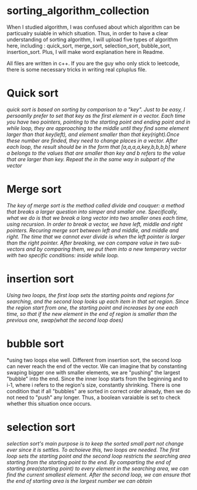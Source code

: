 # sorting_algorithm_collection
When I studied algorithm, I was confused about which algorithm can be particualry suiable in which situation. Thus, in order to have a clear understanding of sorting algorithm, I will upload five types of algorithm here, including : quick_sort, merge_sort, selection_sort, bubble_sort, insertion_sort. Plus, I will make word explanation here in Readme.

All files are written in c++. If you are the guy who only stick to leetcode, there is some necessary tricks in writing real cpluplus file. 


# Quick sort
*quick sort is based on sorting by comparison to a "key". Just to be easy, I persoanlly prefer to set that key as the first element in a vector. Each time you have two pointers, pointing to the starting point and ending point and in while loop, they are approaching to the middle until they find some element larger than that key(left), and element smaller than that key(right).Once these number are finded, they need to change places in a vector.  After each loop, the result should be in the form that [a,a,a,a,key,b,b,b,b] where a belongs to the values that are smaller than key and b refers to the value that are larger than key. Repeat the in the same way in subpart of the vector*

# Merge sort
*The key of merge sort is the method called divide and couquer: a method that breaks a larger question into simper and smaller one. Specifically, what we do is that we break a long vector into two smaller ones each time, using recursion. In order to break a vector, we have left, middle and right pointers. Recuring merge sort between left and middle, and middle and right. The time that we cannot ever divide is when the left pointer is larger than the right pointer. After breaking, we can compare value in two sub-vectors and by comparing them, we put them into a new temperary vector with two specific conditions: inside while loop.*

# insertion sort
*Using two loops, the first loop sets the starting points and regions for searching, and the second loop looks up each item in that set region. Since the region start from one, the starting point and increases by one each time, so that if the new element in the end of region is smaller than the previous one, swap(what the second loop does)*

# bubble sort
*using two loops else well. Different from insertion sort, the second loop can never reach the end of the vector. We can imagine that by constanting swaping bigger one with smaller elements, we are "pushing" the largest "bubble" into the end. Since the inner loop starts from the beginning and to i-1, where i refers to the region's size, constantly shrinking. There is one condition that if all "bubbles" are sorted in correct order already, then we do not need to "push" any longer. Thus, a boolean varaiable is set to check whether this situation once occurs.

# selection sort
*selection sort's main purpose is to keep the sorted small part not change ever since it is settles. To achoieve this, two loops are needed. The first loop sets the starting point and the second loop restricts the searching area starting from the starting point to the end. By comparting the end of starting area(starting point) to every element in the searching area, we can find the current smallest element. After the second loop, we can ensure that the end of starting area is the largest number we can obtain*

